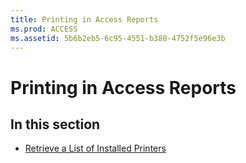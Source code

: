 ```yaml
---
title: Printing in Access Reports
ms.prod: ACCESS
ms.assetid: 5b6b2eb5-6c95-4551-b380-4752f5e96e3b
---
```



# Printing in Access Reports

## In this section


- [Retrieve a List of Installed Printers](retrieve-a-list-of-installed-printers.md)
    

